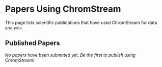 # Papers Using ChromStream

This page lists scientific publications that have used ChromStream for data analysis.

## Published Papers

*No papers have been submitted yet. Be the first to publish using ChromStream!*
